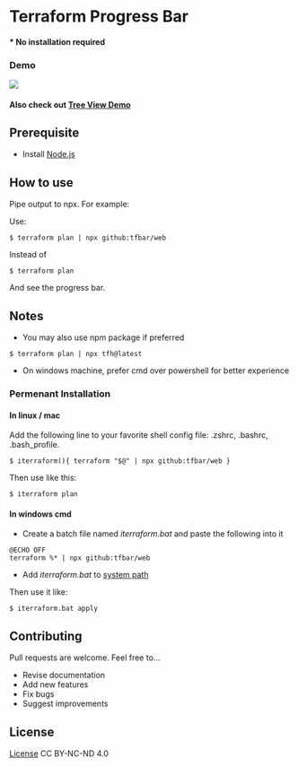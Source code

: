 # Terraform Progress Bar
#### * No installation required

### Demo 

![](https://github.com/tfbar/web/blob/main/npx-tfh.gif)

#### Also check out [Tree View Demo](https://www.youtube.com/watch?v=orrhT1PQYsw)

## Prerequisite
* Install [Node.js](https://nodejs.org/)

## How to use 

Pipe output to npx. For example:

Use: 
```
$ terraform plan | npx github:tfbar/web 
```
Instead of
```
$ terraform plan
```
And see the progress bar.

## Notes

* You may also use npm package if preferred

```
$ terraform plan | npx tfh@latest
```
* On windows machine, prefer cmd over powershell for better experience

### Permenant Installation

#### In linux / mac 
Add the following line to your favorite shell config file: .zshrc, .bashrc, .bash_profile.
```
$ iterraform(){ terraform "$@" | npx github:tfbar/web }
```
Then use like this:
```
$ iterraform plan
```

#### In windows cmd 
* Create a batch file named *iterraform.bat* and paste the following into it
```
@ECHO OFF 
terraform %* | npx github:tfbar/web
```
* Add *iterraform.bat* to [system path](https://www.mathworks.com/matlabcentral/answers/94933-how-do-i-edit-my-system-path-in-windows)

Then use it like:
```
$ iterraform.bat apply
```

## Contributing

Pull requests are welcome. Feel free to...

- Revise documentation
- Add new features
- Fix bugs
- Suggest improvements

## License
[License](https://htmlpreview.github.io/?https://github.com/oferca/tf/blob/main/LICENSE) CC BY-NC-ND 4.0 <img src="https://encrypted-tbn0.gstatic.com/images?q=tbn:ANd9GcQz6HUcjVjf9BcSd19ld6N-catKylrVJSOU6A&usqp=CAU" height="12" width="55" />
